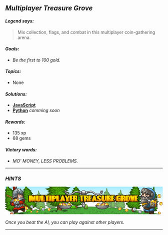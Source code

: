 ## _Multiplayer Treasure Grove_

#### _Legend says:_
> Mix collection, flags, and combat in this multiplayer coin-gathering arena.

#### _Goals:_
+ _Be the first to 100 gold._

#### _Topics:_
+ None

#### _Solutions:_
+ **[JavaScript](treasureGroove.js "7120")**
+ **[Python](treasure_groove.py)** _comming soon_

#### _Rewards:_
+ 135 xp
+ 68 gems

#### _Victory words:_
+ _MO' MONEY, LESS PROBLEMS._

___

### _HINTS_

![](img/rove.png)

_Once you beat the AI, you can play against other players._

___
